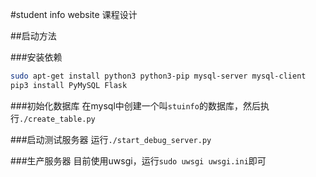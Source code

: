 #student info website
课程设计

##启动方法

###安装依赖

```bash
sudo apt-get install python3 python3-pip mysql-server mysql-client
pip3 install PyMySQL Flask
```

###初始化数据库
在mysql中创建一个叫`stuinfo`的数据库，然后执行`./create_table.py`

###启动测试服务器
运行`./start_debug_server.py`

###生产服务器
目前使用uwsgi，运行`sudo uwsgi uwsgi.ini`即可
